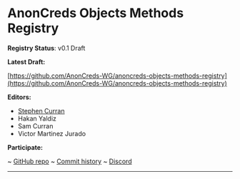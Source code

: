 AnonCreds Objects Methods Registry
==================

**Registry Status**: v0.1 Draft

**Latest Draft:**

[https://github.com/AnonCreds-WG/anoncreds-objects-methods-registry](https://github.com/AnonCreds-WG/anoncreds-objects-methods-registry)

**Editors:**

- [Stephen Curran](https://github.com/swcurran)
- Hakan Yaldiz
- Sam Curran
- Victor Martinez Jurado

<!-- -->

**Participate:**

~ [GitHub repo](https://github.com/AnonCreds-WG/anoncreds-objects-methods-registry)
~ [Commit history](https://github.com/AnonCreds-WG/anoncreds-objects-methods-registry/commits/main)
~ [Discord](https://discord.gg/hYmBNhTFY9)

------------------------------------
